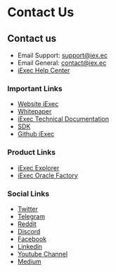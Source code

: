 # Contact Us

## Contact us

- Email Support: [support@iex.ec](mailto:support@iex.ec)
- Email General: [contact@iex.ec](mailto:contact@iex.ec)
- [iExec Help Center](https://iexecproject.atlassian.net/servicedesk/customer/portal/4)

### Important Links

- [Website iExec](https://iex.ec/)
- [Whitepaper](https://www.iex.ec/whitepaper)
- [iExec Technical Documentation](../)
- [SDK](https://github.com/iExecBlockchainComputing/iexec-sdk/blob/master/README.md)
- [Github iExec](https://github.com/iExecBlockchainComputing)

### Product Links

- [iExec Explorer](https://explorer.iex.ec)
- [iExec Oracle Factory](https://oracle-factory.iex.ec/gallery)

### Social Links

- [Twitter](https://twitter.com/iEx_ec)
- [Telegram](https://t.me/iexec_discussion)
- [Reddit](https://www.reddit.com/r/iexec/)
- [Discord](https://discord.com/invite/pbt9m98wnU)
- [Facebook](https://www.facebook.com/Iex-ec-1164124083643301/)
- [Linkedin](https://www.linkedin.com/company/iex.ec/)
- [Youtube Channel](https://www.youtube.com/channel/UCwWxZWvKVHn3CXnmDooLWtA)
- [Medium](https://medium.com/iex-ec)
